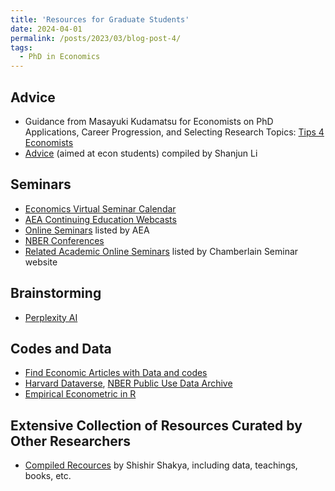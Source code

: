 ```yaml
---
title: 'Resources for Graduate Students'
date: 2024-04-01
permalink: /posts/2023/03/blog-post-4/
tags:
  - PhD in Economics
---
```


## Advice

- Guidance from Masayuki Kudamatsu for Economists on PhD Applications, Career Progression, and Selecting Research Topics: [Tips 4 Economists](https://sites.google.com/site/mkudamatsu/tips4economists?authuser=0)
- [Advice](http://li.dyson.cornell.edu/phdRes.php) (aimed at econ students) compiled by Shanjun Li

## Seminars

- [Economics Virtual Seminar Calendar](https://ideas.repec.org/v/)
- [AEA Continuing Education Webcasts](https://www.aeaweb.org/conference/cont-ed)
- [Online Seminars](https://www.aeaweb.org/resources/online-seminars) listed by AEA
- [NBER Conferences](https://www.nber.org/conferences?eventType=upcoming&page=1&perPage=50)
- [Related Academic Online Seminars](https://www.chamberlainseminar.org/other-online-seminars) listed by Chamberlain Seminar website


## Brainstorming

- [Perplexity AI](https://perplexity.ai)

## Codes and Data

- [Find Economic Articles with Data and codes](https://ejd.econ.mathematik.uni-ulm.de/)
- [Harvard Dataverse](https://dataverse.harvard.edu/), [NBER Public Use Data Archive](https://shishirshakya.github.io/my_resources/)
- [Empirical Econometric in R](https://sites.google.com/site/waynelinchang/r-code)

## Extensive Collection of Resources Curated by Other Researchers

- [Compiled Recources](https://shishirshakya.github.io/my_resources/) by Shishir Shakya, including data, teachings, books, etc. 
